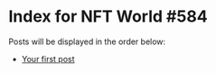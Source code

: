 # Index for NFT World #584
Posts will be displayed in the order below:

- [Your first post](./001-first.md)

